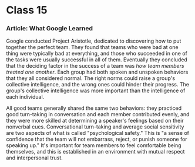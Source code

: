 # Class 15
### Article: What Google Learned
Google conducted Project Aristotle, dedicated to discovering how to put together the perfect team. They found that teams who were bad at one thing were typically bad at everything, and those who succeeded in one of the tasks were usually successful in all of them. Eventually they concluded that the deciding factor in the success of a team was *how team members treated one another*. Each group had both spoken and unspoken behaviors that they all considered normal. The right norms could raise a group's collective intelligence, and the wrong ones could hinder their progress. The group's collective intelligence was more important than the intelligence of each individual. 

All good teams generally shared the same two behaviors: they practiced good turn-taking in conversation and each member contributed evenly, and they were more skilled at determining a speaker's feelings based on their nonverbal cues. Conversational turn-taking and average social sensitivity are two aspects of what is called "psychological safety." This is "a sense of confidence that the team will not embarrass, reject, or punish someone for speaking up." It's important for team members to feel comfortable being themselves, and this is established in an environment with mutual respect and interpersonal trust.